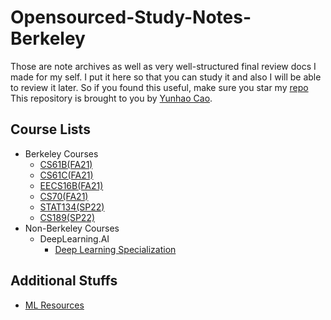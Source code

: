 # Opensourced-Study-Notes-Berkeley

Those are note archives as well as very well-structured final review docs I made for my self. I put it here so that you can study it and also I will be able to review it later. So if you found this useful, make sure you star my [repo](https://github.com/ToiletCommander/Opensourced-Study-Notes-Berkeley)
This repository is brought to you by [Yunhao Cao](https://github.com/ToiletCommander).

## Course Lists

- Berkeley Courses
  - [CS61B(FA21)](CS61B/)
  - [CS61C(FA21)](CS61C/)
  - [EECS16B(FA21)](EECS16B/)
  - [CS70(FA21)](CS70/)
  - [STAT134(SP22)](STAT134/)
  - [CS189(SP22)](CS189/)
- Non-Berkeley Courses
  - DeepLearning.AI
    - [Deep Learning Specialization](DLSpecialization/)

## Additional Stuffs
- [ML Resources](MLResources.md)